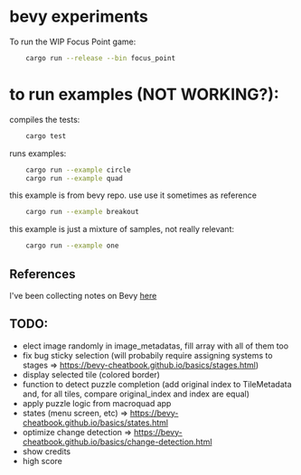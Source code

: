 # bevy experiments

To run the WIP Focus Point game:

```sh
    cargo run --release --bin focus_point
```

# to run examples (NOT WORKING?):

compiles the tests:

```sh
    cargo test
```

runs examples:

```sh
    cargo run --example circle
    cargo run --example quad
```

this example is from bevy repo. use use it sometimes as reference

```sh
    cargo run --example breakout
```

this example is just a mixture of samples, not really relevant:

```sh
    cargo run --example one
```

## References

I've been collecting notes on Bevy [here](./BEVY_REFERENCES.md)
    

## TODO:

- elect image randomly in image_metadatas, fill array with all of them too
- fix bug sticky selection (will probabily require assigning systems to stages => https://bevy-cheatbook.github.io/basics/stages.html)
- display selected tile (colored border)
- function to detect puzzle completion (add original index to TileMetadata and, for all tiles, compare original_index and index are equal)
- apply puzzle logic from macroquad app
- states (menu screen, etc) => https://bevy-cheatbook.github.io/basics/states.html
- optimize change detection => https://bevy-cheatbook.github.io/basics/change-detection.html
- show credits
- high score
